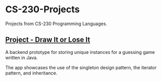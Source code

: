 # CS-230-Projects
Projects from CS-230 Programming Languages.

## [Project - Draw It or Lose It](https://github.com/eslutz/CS-230-Projects/tree/main/Project%20-%20Draw%20It%20or%20Lose%20It)

A backend prototype for storing unique instances for a guessing game written in Java.

The app showcases the use of the singleton design pattern, the iterator pattern, and inheritance.
